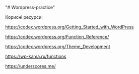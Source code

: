 "# Wordpress-practice"

Корисні ресурси:

https://codex.wordpress.org/Getting_Started_with_WordPress

https://codex.wordpress.org/Function_Reference/

https://codex.wordpress.org/Theme_Development

https://wp-kama.ru/functions

https://underscores.me/
